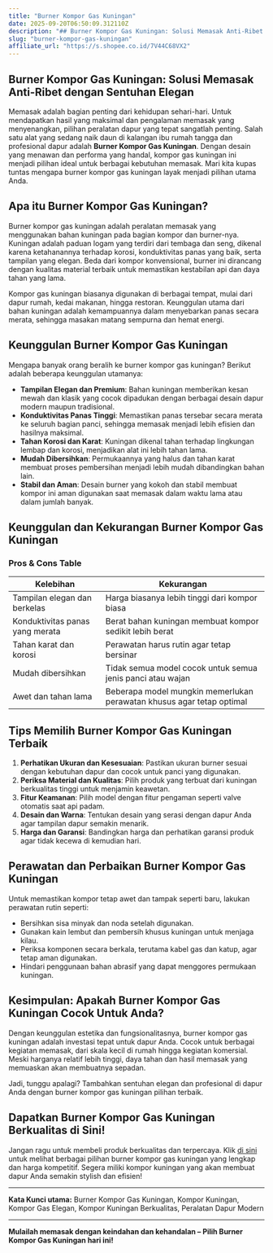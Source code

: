 ```yaml
---
title: "Burner Kompor Gas Kuningan"
date: 2025-09-20T06:50:09.312110Z
description: "## Burner Kompor Gas Kuningan: Solusi Memasak Anti-Ribet dengan Sentuhan Elegan..."
slug: "burner-kompor-gas-kuningan"
affiliate_url: "https://s.shopee.co.id/7V44C68VX2"
---
```

## Burner Kompor Gas Kuningan: Solusi Memasak Anti-Ribet dengan Sentuhan Elegan

Memasak adalah bagian penting dari kehidupan sehari-hari. Untuk mendapatkan hasil yang maksimal dan pengalaman memasak yang menyenangkan, pilihan peralatan dapur yang tepat sangatlah penting. Salah satu alat yang sedang naik daun di kalangan ibu rumah tangga dan profesional dapur adalah **Burner Kompor Gas Kuningan**. Dengan desain yang menawan dan performa yang handal, kompor gas kuningan ini menjadi pilihan ideal untuk berbagai kebutuhan memasak. Mari kita kupas tuntas mengapa burner kompor gas kuningan layak menjadi pilihan utama Anda.

## Apa itu Burner Kompor Gas Kuningan?

Burner kompor gas kuningan adalah peralatan memasak yang menggunakan bahan kuningan pada bagian kompor dan burner-nya. Kuningan adalah paduan logam yang terdiri dari tembaga dan seng, dikenal karena ketahanannya terhadap korosi, konduktivitas panas yang baik, serta tampilan yang elegan. Beda dari kompor konvensional, burner ini dirancang dengan kualitas material terbaik untuk memastikan kestabilan api dan daya tahan yang lama.

Kompor gas kuningan biasanya digunakan di berbagai tempat, mulai dari dapur rumah, kedai makanan, hingga restoran. Keunggulan utama dari bahan kuningan adalah kemampuannya dalam menyebarkan panas secara merata, sehingga masakan matang sempurna dan hemat energi.

## Keunggulan Burner Kompor Gas Kuningan

Mengapa banyak orang beralih ke burner kompor gas kuningan? Berikut adalah beberapa keunggulan utamanya:

- **Tampilan Elegan dan Premium**: Bahan kuningan memberikan kesan mewah dan klasik yang cocok dipadukan dengan berbagai desain dapur modern maupun tradisional.
- **Konduktivitas Panas Tinggi**: Memastikan panas tersebar secara merata ke seluruh bagian panci, sehingga memasak menjadi lebih efisien dan hasilnya maksimal.
- **Tahan Korosi dan Karat**: Kuningan dikenal tahan terhadap lingkungan lembap dan korosi, menjadikan alat ini lebih tahan lama.
- **Mudah Dibersihkan**: Permukaannya yang halus dan tahan karat membuat proses pembersihan menjadi lebih mudah dibandingkan bahan lain.
- **Stabil dan Aman**: Desain burner yang kokoh dan stabil membuat kompor ini aman digunakan saat memasak dalam waktu lama atau dalam jumlah banyak.

## Keunggulan dan Kekurangan Burner Kompor Gas Kuningan

### Pros & Cons Table

| Kelebihan                                | Kekurangan                            |
|------------------------------------------|----------------------------------------|
| Tampilan elegan dan berkelas           | Harga biasanya lebih tinggi dari kompor biasa |
| Konduktivitas panas yang merata        | Berat bahan kuningan membuat kompor sedikit lebih berat |
| Tahan karat dan korosi                 | Perawatan harus rutin agar tetap bersinar |
| Mudah dibersihkan                     | Tidak semua model cocok untuk semua jenis panci atau wajan |
| Awet dan tahan lama                   | Beberapa model mungkin memerlukan perawatan khusus agar tetap optimal |

## Tips Memilih Burner Kompor Gas Kuningan Terbaik

1. **Perhatikan Ukuran dan Kesesuaian**: Pastikan ukuran burner sesuai dengan kebutuhan dapur dan cocok untuk panci yang digunakan.
2. **Periksa Material dan Kualitas**: Pilih produk yang terbuat dari kuningan berkualitas tinggi untuk menjamin keawetan.
3. **Fitur Keamanan**: Pilih model dengan fitur pengaman seperti valve otomatis saat api padam.
4. **Desain dan Warna**: Tentukan desain yang serasi dengan dapur Anda agar tampilan dapur semakin menarik.
5. **Harga dan Garansi**: Bandingkan harga dan perhatikan garansi produk agar tidak kecewa di kemudian hari.

## Perawatan dan Perbaikan Burner Kompor Gas Kuningan

Untuk memastikan kompor tetap awet dan tampak seperti baru, lakukan perawatan rutin seperti:

- Bersihkan sisa minyak dan noda setelah digunakan.
- Gunakan kain lembut dan pembersih khusus kuningan untuk menjaga kilau.
- Periksa komponen secara berkala, terutama kabel gas dan katup, agar tetap aman digunakan.
- Hindari penggunaan bahan abrasif yang dapat menggores permukaan kuningan.

## Kesimpulan: Apakah Burner Kompor Gas Kuningan Cocok Untuk Anda?

Dengan keunggulan estetika dan fungsionalitasnya, burner kompor gas kuningan adalah investasi tepat untuk dapur Anda. Cocok untuk berbagai kegiatan memasak, dari skala kecil di rumah hingga kegiatan komersial. Meski harganya relatif lebih tinggi, daya tahan dan hasil memasak yang memuaskan akan membuatnya sepadan.

Jadi, tunggu apalagi? Tambahkan sentuhan elegan dan profesional di dapur Anda dengan burner kompor gas kuningan pilihan terbaik.

## Dapatkan Burner Kompor Gas Kuningan Berkualitas di Sini!

Jangan ragu untuk membeli produk berkualitas dan terpercaya. Klik [di sini](https://s.shopee.co.id/7V44C68VX2) untuk melihat berbagai pilihan burner kompor gas kuningan yang lengkap dan harga kompetitif. Segera miliki kompor kuningan yang akan membuat dapur Anda semakin stylish dan efisien!

---

**Kata Kunci utama:** Burner Kompor Gas Kuningan, Kompor Kuningan, Kompor Gas Elegan, Kompor Kuningan Berkualitas, Peralatan Dapur Modern

---

**Mulailah memasak dengan keindahan dan kehandalan – Pilih Burner Kompor Gas Kuningan hari ini!**